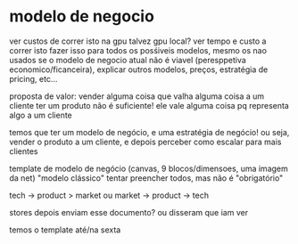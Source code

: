 # modelo de negocio

ver custos de correr isto na gpu
    talvez gpu local?
ver tempo e custo a correr isto
    fazer isso para todos os posśiveis modelos, mesmo os nao usados
se o modelo de negocio atual não é viavel (peresppetiva economico/ficanceira), explicar outros modelos, preços, estratégia de pricing, etc...

proposta de valor:
    vender alguma coisa que valha alguma coisa a um cliente
    ter um produto não é suficiente!
    ele vale alguma coisa pq representa algo a um cliente

temos que ter um modelo de negócio, e uma estratégia de negócio!
ou seja, vender o produto a um cliente, e depois perceber como escalar para mais clientes

template de modelo de negócio (canvas, 9 blocos/dimensoes, uma imagem da net)
    "modelo clássico" tentar preencher todos, mas não é "obrigatório"

tech -> product > market
ou
market -> product -> tech

stores depois enviam esse documento? ou disseram que iam ver

temos o template até/na sexta
